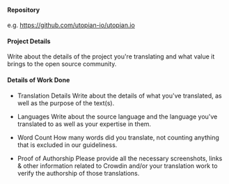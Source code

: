 #### Repository
e.g. https://github.com/utopian-io/utopian.io

#### Project Details
Write about the details of the project you're translating and what value it brings to the open source community.

#### Details of Work Done

- Translation Details
  Write about the details of what you've translated, as well as the purpose of the text(s). 

- Languages
  Write about the source language and the language you've translated to as well as your expertise in them.

- Word Count
  How many words did you translate, not counting anything that is excluded in our guideliness.

- Proof of Authorship
  Please provide all the necessary screenshots, links & other information related to Crowdin and/or your translation work to verify the authorship of those translations.

